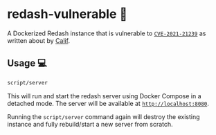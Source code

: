 # redash-vulnerable 🐛

A Dockerized Redash instance that is vulnerable to [`CVE-2021-21239`](https://nvd.nist.gov/vuln/detail/CVE-2021-21239) as written about by [Calif](https://blog.calif.io/p/redash-saml-authentication-bypass).

## Usage 💻

```bash
script/server
```

This will run and start the redash server using Docker Compose in a detached mode. The server will be available at [`http://localhost:8080`](http://localhost:8080/setup).

Running the `script/server` command again will destroy the existing instance and fully rebuild/start a new server from scratch.

